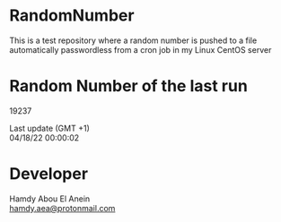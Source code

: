 # RandomNumber    
This is a test repository where a random number is pushed to a file automatically passwordless from a cron job in my Linux CentOS server    
# Random Number of the last run   
19237
      
Last update (GMT +1)    
04/18/22 00:00:02
# Developer    
Hamdy Abou El Anein   
hamdy.aea@protonmail.com
